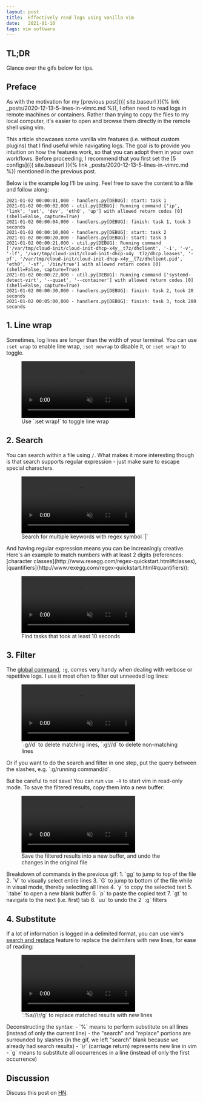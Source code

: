 ```yaml
---
layout: post
title:  Effectively read logs using vanilla vim
date:   2021-01-10
tags: vim software
---
```

## TL;DR
Glance over the gifs below for tips.

## Preface
As with the motivation for my [previous post]({{ site.baseurl }}{% link _posts/2020-12-13-5-lines-in-vimrc.md %}), I often need to read logs in remote machines or containers. Rather than trying to copy the files to my local computer, it's easier to open and browse them directly in the remote shell using vim.

This article showcases some vanilla vim features (i.e. without custom plugins) that I find useful while navigating logs. The goal is to provide you intuition on how the features work, so that you can adopt them in your own workflows. Before proceeding, I recommend that you first set the [5 configs]({{ site.baseurl }}{% link _posts/2020-12-13-5-lines-in-vimrc.md %}) mentioned in the previous post.

Below is the example log I'll be using.  Feel free to save the content to a file and follow along:
```
2021-01-02 00:00:01,000 - handlers.py[DEBUG]: start: task 1
2021-01-02 00:00:02,000 - util.py[DEBUG]: Running command ['ip', 'link', 'set', 'dev', 'eth0', 'up'] with allowed return codes [0] (shell=False, capture=True)
2021-01-02 00:00:04,000 - handlers.py[DEBUG]: finish: task 1, took 3 seconds
2021-01-02 00:00:10,000 - handlers.py[DEBUG]: start: task 2
2021-01-02 00:00:20,000 - handlers.py[DEBUG]: start: task 3
2021-01-02 00:00:21,000 - util.py[DEBUG]: Running command ['/var/tmp/cloud-init/cloud-init-dhcp-x4y__t7z/dhclient', '-1', '-v', '-lf', '/var/tmp/cloud-init/cloud-init-dhcp-x4y__t7z/dhcp.leases', '-pf', '/var/tmp/cloud-init/cloud-init-dhcp-x4y__t7z/dhclient.pid', 'eth0', '-sf', '/bin/true'] with allowed return codes [0] (shell=False, capture=True)
2021-01-02 00:00:22,000 - util.py[DEBUG]: Running command ['systemd-detect-virt', '--quiet', '--container'] with allowed return codes [0] (shell=False, capture=True)
2021-01-02 00:00:30,000 - handlers.py[DEBUG]: finish: task 2, took 20 seconds
2021-01-02 00:05:00,000 - handlers.py[DEBUG]: finish: task 3, took 280 seconds
```

## 1. Line wrap
Sometimes, log lines are longer than the width of your terminal. You can use `:set wrap` to enable line wrap, `:set nowrap` to disable it, or `:set wrap!` to toggle.
<figure>
<video autoplay loop muted playsinline src="/assets/images/2021-01-10-vim-read-logs/wrap.mp4"></video>
<figcaption markdown=span>Use `:set wrap!` to toggle line wrap</figcaption>
</figure>

## 2. Search
You can search within a file using `/`. What makes it more interesting though is that search supports regular expression - just make sure to escape special characters.
<figure>
<video autoplay loop muted playsinline src="/assets/images/2021-01-10-vim-read-logs/find.mp4"></video>
<figcaption markdown=span>Search for multiple keywords with regex symbol `|`</figcaption>
</figure>
And having regular expression means you can be increasingly creative. Here's an example to match numbers with at least 2 digits (references: [character classes](http://www.rexegg.com/regex-quickstart.html#classes), [quantifiers](http://www.rexegg.com/regex-quickstart.html#quantifiers)):
<figure>
<video autoplay loop muted playsinline src="/assets/images/2021-01-10-vim-read-logs/find2.mp4"></video>
<figcaption markdown=span>Find tasks that took at least 10 seconds</figcaption>
</figure>

## 3. Filter
The [global command](https://vim.fandom.com/wiki/Power_of_g), `:g`, comes very handy when dealing with verbose or repetitive logs. I use it most often to filter out unneeded log lines:
<figure>
<video autoplay loop muted playsinline src="/assets/images/2021-01-10-vim-read-logs/filter.mp4"></video>
<figcaption markdown=span>`:g//d` to delete matching lines, `:g!//d` to delete non-matching lines</figcaption>
</figure>
Or if you want to do the search and filter in one step, put the query between the slashes, e.g. `:g/running command/d`.

But be careful to not save! You can run `vim -R` to start vim in read-only mode. To save the filtered results, copy them into a new buffer:
<figure>
<video autoplay loop muted playsinline src="/assets/images/2021-01-10-vim-read-logs/filter2.mp4"></video>
<figcaption markdown=span>Save the filtered results into a new buffer, and undo the changes in the original file</figcaption>
</figure>
Breakdown of commands in the previous gif:
1. `gg` to jump to top of the file
2. `V` to visually select entire lines
3. `G` to jump to bottom of the file while in visual mode, thereby selecting all lines
4. `y` to copy the selected text
5. `:tabe` to open a new blank buffer
6. `p` to paste the copied text
7. `gt` to navigate to the next (i.e. first) tab
8. `uu` to undo the 2 `:g` filters

## 4. Substitute
If a lot of information is logged in a delimited format, you can use vim's [search and replace](https://vim.fandom.com/wiki/Search_and_replace) feature to replace the delimiters with new lines, for ease of reading:
<figure>
<video autoplay loop muted playsinline src="/assets/images/2021-01-10-vim-read-logs/substitute.mp4"></video>
<figcaption markdown=span>`:%s//\r/g` to replace matched results with new lines</figcaption>
</figure>
Deconstructing the syntax:
- `%` means to perform substitute on all lines (instead of only the current line)
- the "search" and "replace" portions are surrounded by slashes (in the gif, we left "search" blank because we already had search results)
- `\r` (carriage return) represents new line in vim
- `g` means to substitute all occurrences in a line (instead of only the first occurrence)

## Discussion

Discuss this post on [HN](https://news.ycombinator.com/item?id=25720188).
